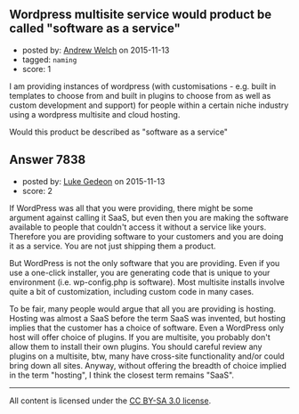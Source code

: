 ## Wordpress multisite service would product be called "software as a service"

- posted by: [Andrew Welch](https://stackexchange.com/users/112525/andrew-welch) on 2015-11-13
- tagged: `naming`
- score: 1

<p>I am providing instances of wordpress (with customisations - e.g. built in templates to choose from and built in plugins to choose from as well as custom development and support) for people within a certain niche industry using a wordpress multisite and cloud hosting. </p>

<p>Would this product be described as "software as a service"</p>



## Answer 7838

- posted by: [Luke Gedeon](https://stackexchange.com/users/1119600/luke-gedeon) on 2015-11-13
- score: 2

<p>If WordPress was all that you were providing, there might be some argument against calling it SaaS, but even then you are making the software available to people that couldn't access it without a service like yours. Therefore you are providing software to your customers and you are doing it as a service. You are not just shipping them a product.</p>

<p>But WordPress is not the only software that you are providing. Even if you use a one-click installer, you are generating code that is unique to your environment (i.e. wp-config.php is software). Most multisite installs involve quite a bit of customization, including custom code in many cases.</p>

<p>To be fair, many people would argue that all you are providing is hosting. Hosting was almost a SaaS before the term SaaS was invented, but hosting implies that the customer has a choice of software. Even a WordPress only host will offer choice of plugins. If you are multisite, you probably don't allow them to install their own plugins. You should careful review any plugins on a multisite, btw, many have cross-site functionality and/or could bring down all sites. Anyway, without offering the breadth of choice implied in the term "hosting", I think the closest term remains "SaaS".</p>




---

All content is licensed under the [CC BY-SA 3.0 license](https://creativecommons.org/licenses/by-sa/3.0/).
